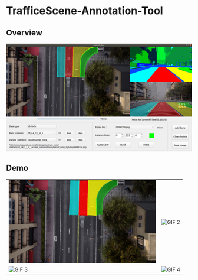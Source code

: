 # TrafficeScene-Annotation-Tool

## Overview

![tool](./images/tool.png)


## Demo

<table>
  <tr>
    <td><img src="./images/tool_bev_seg.png" alt="GIF 1" width="400"/></td>
    <td><img src="./images/tool_bev.gif" alt="GIF 2" width="400"/></td>
  </tr>
  <tr>
    <td><img src="./images/tool_perspective.gif" alt="GIF 3" width="400"/></td>
    <td><img src="./images/tool_perspective_seg.gif" alt="GIF 4" width="400"/></td>
  </tr>
</table>

